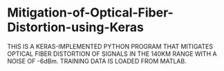 # Mitigation-of-Optical-Fiber-Distortion-using-Keras
THIS IS A KERAS-IMPLEMENTED PYTHON PROGRAM THAT MITIGATES OPTICAL FIBER DISTORTION OF SIGNALS IN THE 140KM RANGE WITH A NOISE OF -6dBm.
TRAINING DATA IS LOADED FROM MATLAB.
